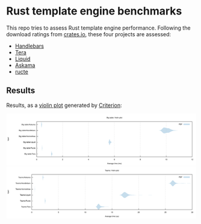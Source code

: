 # Rust template engine benchmarks

This repo tries to assess Rust template engine performance. Following the
download ratings from [crates.io][crates], these four projects are assessed:

- [Handlebars][handlebars]
- [Tera][tera]
- [Liquid][liquid]
- [Askama][askama]
- [ructe][ructe]

[crates]: https://crates.io/categories/template-engine
[handlebars]: https://github.com/sunng87/handlebars-rust
[tera]: https://github.com/Keats/tera
[liquid]: https://github.com/cobalt-org/liquid-rust
[askama]: https://github.com/djc/askama
[ructe]: https://github.com/kaj/ructe

## Results

Results, as a [violin plot] generated by [Criterion]:

![Big table violin plot](big-table.svg)
![Teams violin plot](teams.svg)

[violin plot]: https://en.wikipedia.org/wiki/Violin_plot
[Criterion]: https://japaric.github.io/criterion.rs/
